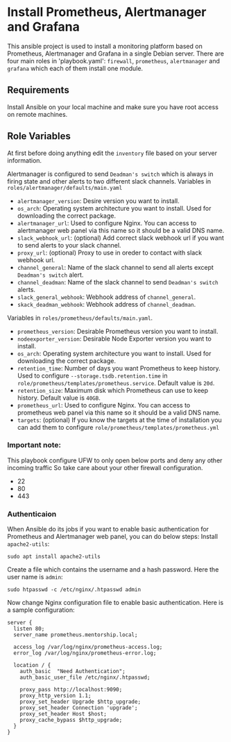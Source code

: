 # Install Prometheus, Alertmanager and Grafana
This ansible project is used to install a monitoring platform based on Prometheus, Alertmanager and Grafana in a single Debian server. There are four main roles in 'playbook.yaml': `firewall`, `prometheus`, `alertmanager` and `grafana` which each of them install one module. 

## Requirements
Install Ansible on your local machine and make sure you have root access on remote machines.

## Role Variables
At first before doing anything edit the `inventory` file based on your server information.

Alertmanager is configured to send `Deadman's switch` which is always in firing state and other alerts to two different slack channels.
Variables in `roles/alertmanager/defaults/main.yaml`

* `alertmanager_version`: Desire version you want to install.
* `os_arch`: Operating system architecture you want to install. Used for downloading the correct package.
* `alertmanager_url`: Used to configure Nginx. You can access to alertmanager web panel via this name so it should be a valid DNS name.
* `slack_webhook_url`: (optional) Add correct slack webhook url if you want to send alerts to your slack channel.
* `proxy_url`: (optional) Proxy to use in oreder to contact with slack webhook url.
* `channel_general`: Name of the slack channel to send all alerts except `Deadman's switch` alert.
* `channel_deadman`: Name of the slack channel to send `Deadman's switch` alerts.
* `slack_general_webhook`: Webhook address of `channel_general`.
* `skack_deadman_webhook`: Webhook address of `channel_deadman`.

Variables in `roles/prometheus/defaults/main.yaml`.

* `prometheus_version`: Desirable Prometheus version you want to install.
* `nodeexporter_version`: Desirable Node Exporter version you want to install.
* `os_arch`: Operating system architecture you want to install. Used for downloading the correct package.
* `retention_time`: Number of days you want Prometheus to keep history. Used to configure `--storage.tsdb.retention.time` in `role/prometheus/templates/prometheus.service`. Default value is `20d`.
* `retention_size`: Maximum disk which Prometheus can use to keep history. Default value is `40GB`.
* `prometheus_url`: Used to configure Nginx. You can access to prometheus web panel via this name so it should be a valid DNS name.
* `targets`: (optional) If you know the targets at the time of installation you can add them to configure `role/prometheus/templates/prometheus.yml`


### Important note:
This playbook configure UFW to only open below ports and deny any other incoming traffic So take care about your other firewall configuration.

* 22
* 80
* 443

### Authenticaion
When Ansible do its jobs if you want to enable basic authentication for Prometheus and Alertmanager web panel, you can do below steps:
Install `apache2-utils`:
~~~~
sudo apt install apache2-utils
~~~~

Create a file which contains the username and a hash password. Here the user name is `admin`:
~~~~
sudo htpasswd -c /etc/nginx/.htpasswd admin
~~~~

Now change Nginx configuration file to enable basic authentication. Here is a sample configuration:
~~~~
server {
  listen 80;
  server_name prometheus.mentorship.local;

  access_log /var/log/nginx/prometheus-access.log;
  error_log /var/log/nginx/prometheus-error.log;

  location / {
    auth_basic  "Need Authentication";
    auth_basic_user_file /etc/nginx/.htpasswd;

    proxy_pass http://localhost:9090;
    proxy_http_version 1.1;
    proxy_set_header Upgrade $http_upgrade;
    proxy_set_header Connection 'upgrade';
    proxy_set_header Host $host;
    proxy_cache_bypass $http_upgrade;
  }
}
~~~~
